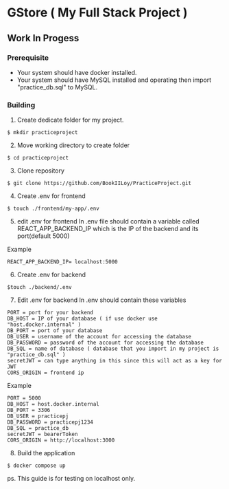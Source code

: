 # GStore ( My Full Stack Project )
## Work In Progess
### Prerequisite
- Your system should have docker installed.
- Your system should have MySQL installed and operating then import "practice_db.sql" to MySQL.

### Building
1. Create dedicate folder for my project.
```console
$ mkdir practiceproject
```
2. Move working directory to create folder
```console
$ cd practiceproject
```
3. Clone repository
```console
$ git clone https://github.com/BookIILoy/PracticeProject.git
```
4. Create .env for frontend
```console
$ touch ./frontend/my-app/.env
```
5. edit .env for frontend In .env file should contain a variable called REACT_APP_BACKEND_IP which is the IP of the backend and its port(default 5000)

Example
```console
REACT_APP_BACKEND_IP= localhost:5000
```

6. Create .env for backend
```console
$touch ./backend/.env
```

7. Edit .env for backend In .env should contain these variables
```console
PORT = port for your backend
DB_HOST = IP of your database ( if use docker use "host.docker.internal" )
DB_PORT = port of your database
DB_USER = username of the account for accessing the database
DB_PASSWORD = password of the account for accessing the database
DB_SQL = name of database ( database that you import in my project is "practice_db.sql" )
secretJWT = can type anything in this since this will act as a key for JWT
CORS_ORIGIN = frontend ip
```
Example
```console
PORT = 5000
DB_HOST = host.docker.internal
DB_PORT = 3306
DB_USER = practicepj
DB_PASSWORD = practicepj1234
DB_SQL = practice_db
secretJWT = bearerToken
CORS_ORIGIN = http://localhost:3000
```

8. Build the application
```console
$ docker compose up
```
ps. This guide is for testing on localhost only.
